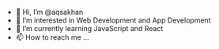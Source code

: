 - 👋 Hi, I’m @aqsakhan
- 👀 I’m interested in Web Development and App Development
- 🌱 I’m currently learning JavaScript and React
- 📫 How to reach me ...

<!---
aqsakhan/aqsakhan is a ✨ special ✨ repository because its `README.md` (this file) appears on your GitHub profile.
You can click the Preview link to take a look at your changes.
--->
